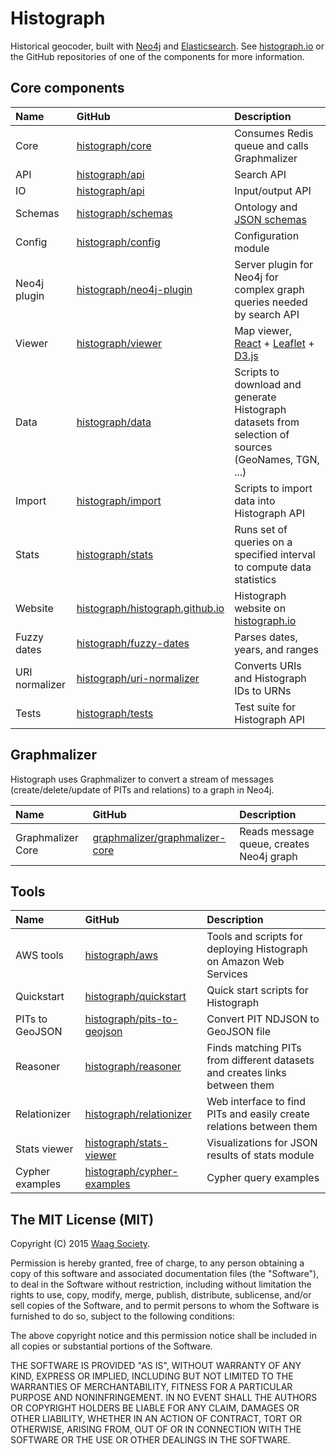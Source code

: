 # Histograph

Historical geocoder, built with [Neo4j](http://neo4j.com/) and [Elasticsearch](https://www.elastic.co/products/elasticsearch). See [histograph.io](http://histograph.io/) or the GitHub repositories of one of the components for more information.

## Core components

| Name           | GitHub                                                                | Description
|:---------------|:----------------------------------------------------------------------|:-------------------------------------------------------------
| Core           | [histograph/core](https://github.com/histograph/core)                 | Consumes Redis queue and calls Graphmalizer
| API            | [histograph/api](https://github.com/histograph/api)                   | Search API
| IO             | [histograph/api](https://github.com/histograph/io)                    | Input/output API
| Schemas        | [histograph/schemas](https://github.com/histograph/schemas)           | Ontology and [JSON schemas](http://json-schema.org/)
| Config         | [histograph/config](https://github.com/histograph/config)             | Configuration module
| Neo4j plugin   | [histograph/neo4j-plugin](https://github.com/histograph/neo4j-plugin) | Server plugin for Neo4j for complex graph queries needed by search API
| Viewer         | [histograph/viewer](https://github.com/histograph/viewer)             | Map viewer, [React](http://facebook.github.io/react/) + [Leaflet](http://leafletjs.com/) + [D3.js](http://d3js.org/)
| Data           | [histograph/data](https://github.com/histograph/data)                 | Scripts to download and generate Histograph datasets from selection of sources (GeoNames, TGN, ...)
| Import         | [histograph/import](https://github.com/histograph/import)             | Scripts to import data into Histograph API
| Stats          | [histograph/stats](https://github.com/histograph/stats)               | Runs set of queries on a specified interval to compute data statistics
| Website        | [histograph/histograph.github.io](https://github.com/histograph/histograph.github.io) | Histograph website on [histograph.io](http://histograph.io)
| Fuzzy dates    | [histograph/fuzzy-dates](https://github.com/histograph/fuzzy-dates)   | Parses dates, years, and ranges
| URI normalizer | [histograph/uri-normalizer](https://github.com/histograph/uri-normalizer) | Converts URIs and Histograph IDs to URNs
| Tests          | [histograph/tests](https://github.com/histograph/tests)               | Test suite for Histograph API

## Graphmalizer

Histograph uses Graphmalizer to convert a stream of messages (create/delete/update of PITs and relations) to a graph in Neo4j.

| Name              | GitHub                                                                              | Description
|:------------------|:------------------------------------------------------------------------------------|:-------------------------------------------------------------
| Graphmalizer Core | [graphmalizer/graphmalizer-core](https://github.com/graphmalizer/graphmalizer-core) | Reads message queue, creates Neo4j graph

## Tools

| Name            | GitHub                                                                      | Description
|:----------------|:----------------------------------------------------------------------------|:--------------------------------------------------------------------
| AWS tools       | [histograph/aws](https://github.com/histograph/aws)                         | Tools and scripts for deploying Histograph on Amazon Web Services
| Quickstart      | [histograph/quickstart](https://github.com/histograph/quickstart)           | Quick start scripts for Histograph
| PITs to GeoJSON | [histograph/pits-to-geojson](https://github.com/histograph/pits-to-geojson) | Convert PIT NDJSON to GeoJSON file
| Reasoner        | [histograph/reasoner](https://github.com/histograph/reasoner)               | Finds matching PITs from different datasets and creates links between them
| Relationizer    | [histograph/relationizer](https://github.com/histograph/relationizer)       | Web interface to find PITs and easily create relations between them
| Stats viewer    | [histograph/stats-viewer](https://github.com/histograph/stats-viewer)       | Visualizations for JSON results of stats module
| Cypher examples | [histograph/cypher-examples](https://github.com/histograph/cypher-examples) | Cypher query examples

## The MIT License (MIT)

Copyright (C) 2015 [Waag Society](http://waag.org).

Permission is hereby granted, free of charge, to any person obtaining a copy
of this software and associated documentation files (the "Software"), to deal
in the Software without restriction, including without limitation the rights
to use, copy, modify, merge, publish, distribute, sublicense, and/or sell
copies of the Software, and to permit persons to whom the Software is
furnished to do so, subject to the following conditions:

The above copyright notice and this permission notice shall be included in
all copies or substantial portions of the Software.

THE SOFTWARE IS PROVIDED "AS IS", WITHOUT WARRANTY OF ANY KIND, EXPRESS OR
IMPLIED, INCLUDING BUT NOT LIMITED TO THE WARRANTIES OF MERCHANTABILITY,
FITNESS FOR A PARTICULAR PURPOSE AND NONINFRINGEMENT. IN NO EVENT SHALL THE
AUTHORS OR COPYRIGHT HOLDERS BE LIABLE FOR ANY CLAIM, DAMAGES OR OTHER
LIABILITY, WHETHER IN AN ACTION OF CONTRACT, TORT OR OTHERWISE, ARISING FROM,
OUT OF OR IN CONNECTION WITH THE SOFTWARE OR THE USE OR OTHER DEALINGS IN
THE SOFTWARE.
